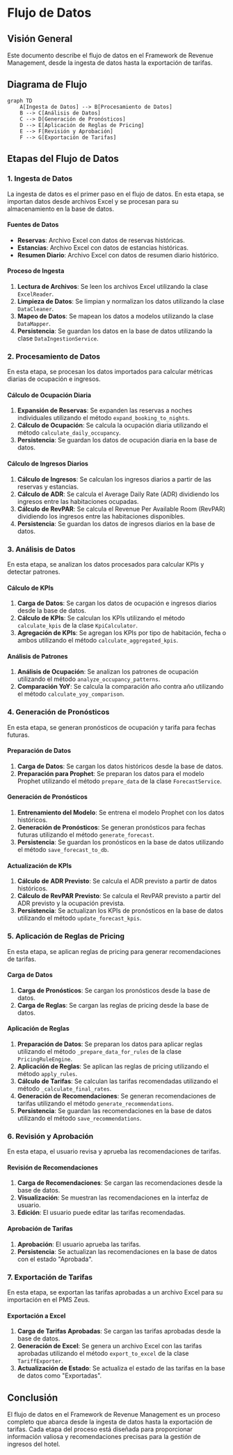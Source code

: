 # Flujo de Datos

## Visión General

Este documento describe el flujo de datos en el Framework de Revenue Management, desde la ingesta de datos hasta la exportación de tarifas.

## Diagrama de Flujo

```mermaid
graph TD
    A[Ingesta de Datos] --> B[Procesamiento de Datos]
    B --> C[Análisis de Datos]
    C --> D[Generación de Pronósticos]
    D --> E[Aplicación de Reglas de Pricing]
    E --> F[Revisión y Aprobación]
    F --> G[Exportación de Tarifas]
```

## Etapas del Flujo de Datos

### 1. Ingesta de Datos

La ingesta de datos es el primer paso en el flujo de datos. En esta etapa, se importan datos desde archivos Excel y se procesan para su almacenamiento en la base de datos.

#### Fuentes de Datos

- **Reservas**: Archivo Excel con datos de reservas históricas.
- **Estancias**: Archivo Excel con datos de estancias históricas.
- **Resumen Diario**: Archivo Excel con datos de resumen diario histórico.

#### Proceso de Ingesta

1. **Lectura de Archivos**: Se leen los archivos Excel utilizando la clase `ExcelReader`.
2. **Limpieza de Datos**: Se limpian y normalizan los datos utilizando la clase `DataCleaner`.
3. **Mapeo de Datos**: Se mapean los datos a modelos utilizando la clase `DataMapper`.
4. **Persistencia**: Se guardan los datos en la base de datos utilizando la clase `DataIngestionService`.

### 2. Procesamiento de Datos

En esta etapa, se procesan los datos importados para calcular métricas diarias de ocupación e ingresos.

#### Cálculo de Ocupación Diaria

1. **Expansión de Reservas**: Se expanden las reservas a noches individuales utilizando el método `expand_booking_to_nights`.
2. **Cálculo de Ocupación**: Se calcula la ocupación diaria utilizando el método `calculate_daily_occupancy`.
3. **Persistencia**: Se guardan los datos de ocupación diaria en la base de datos.

#### Cálculo de Ingresos Diarios

1. **Cálculo de Ingresos**: Se calculan los ingresos diarios a partir de las reservas y estancias.
2. **Cálculo de ADR**: Se calcula el Average Daily Rate (ADR) dividiendo los ingresos entre las habitaciones ocupadas.
3. **Cálculo de RevPAR**: Se calcula el Revenue Per Available Room (RevPAR) dividiendo los ingresos entre las habitaciones disponibles.
4. **Persistencia**: Se guardan los datos de ingresos diarios en la base de datos.

### 3. Análisis de Datos

En esta etapa, se analizan los datos procesados para calcular KPIs y detectar patrones.

#### Cálculo de KPIs

1. **Carga de Datos**: Se cargan los datos de ocupación e ingresos diarios desde la base de datos.
2. **Cálculo de KPIs**: Se calculan los KPIs utilizando el método `calculate_kpis` de la clase `KpiCalculator`.
3. **Agregación de KPIs**: Se agregan los KPIs por tipo de habitación, fecha o ambos utilizando el método `calculate_aggregated_kpis`.

#### Análisis de Patrones

1. **Análisis de Ocupación**: Se analizan los patrones de ocupación utilizando el método `analyze_occupancy_patterns`.
2. **Comparación YoY**: Se calcula la comparación año contra año utilizando el método `calculate_yoy_comparison`.

### 4. Generación de Pronósticos

En esta etapa, se generan pronósticos de ocupación y tarifa para fechas futuras.

#### Preparación de Datos

1. **Carga de Datos**: Se cargan los datos históricos desde la base de datos.
2. **Preparación para Prophet**: Se preparan los datos para el modelo Prophet utilizando el método `prepare_data` de la clase `ForecastService`.

#### Generación de Pronósticos

1. **Entrenamiento del Modelo**: Se entrena el modelo Prophet con los datos históricos.
2. **Generación de Pronósticos**: Se generan pronósticos para fechas futuras utilizando el método `generate_forecast`.
3. **Persistencia**: Se guardan los pronósticos en la base de datos utilizando el método `save_forecast_to_db`.

#### Actualización de KPIs

1. **Cálculo de ADR Previsto**: Se calcula el ADR previsto a partir de datos históricos.
2. **Cálculo de RevPAR Previsto**: Se calcula el RevPAR previsto a partir del ADR previsto y la ocupación prevista.
3. **Persistencia**: Se actualizan los KPIs de pronósticos en la base de datos utilizando el método `update_forecast_kpis`.

### 5. Aplicación de Reglas de Pricing

En esta etapa, se aplican reglas de pricing para generar recomendaciones de tarifas.

#### Carga de Datos

1. **Carga de Pronósticos**: Se cargan los pronósticos desde la base de datos.
2. **Carga de Reglas**: Se cargan las reglas de pricing desde la base de datos.

#### Aplicación de Reglas

1. **Preparación de Datos**: Se preparan los datos para aplicar reglas utilizando el método `_prepare_data_for_rules` de la clase `PricingRuleEngine`.
2. **Aplicación de Reglas**: Se aplican las reglas de pricing utilizando el método `apply_rules`.
3. **Cálculo de Tarifas**: Se calculan las tarifas recomendadas utilizando el método `_calculate_final_rates`.
4. **Generación de Recomendaciones**: Se generan recomendaciones de tarifas utilizando el método `generate_recommendations`.
5. **Persistencia**: Se guardan las recomendaciones en la base de datos utilizando el método `save_recommendations`.

### 6. Revisión y Aprobación

En esta etapa, el usuario revisa y aprueba las recomendaciones de tarifas.

#### Revisión de Recomendaciones

1. **Carga de Recomendaciones**: Se cargan las recomendaciones desde la base de datos.
2. **Visualización**: Se muestran las recomendaciones en la interfaz de usuario.
3. **Edición**: El usuario puede editar las tarifas recomendadas.

#### Aprobación de Tarifas

1. **Aprobación**: El usuario aprueba las tarifas.
2. **Persistencia**: Se actualizan las recomendaciones en la base de datos con el estado "Aprobada".

### 7. Exportación de Tarifas

En esta etapa, se exportan las tarifas aprobadas a un archivo Excel para su importación en el PMS Zeus.

#### Exportación a Excel

1. **Carga de Tarifas Aprobadas**: Se cargan las tarifas aprobadas desde la base de datos.
2. **Generación de Excel**: Se genera un archivo Excel con las tarifas aprobadas utilizando el método `export_to_excel` de la clase `TariffExporter`.
3. **Actualización de Estado**: Se actualiza el estado de las tarifas en la base de datos como "Exportadas".

## Conclusión

El flujo de datos en el Framework de Revenue Management es un proceso completo que abarca desde la ingesta de datos hasta la exportación de tarifas. Cada etapa del proceso está diseñada para proporcionar información valiosa y recomendaciones precisas para la gestión de ingresos del hotel.